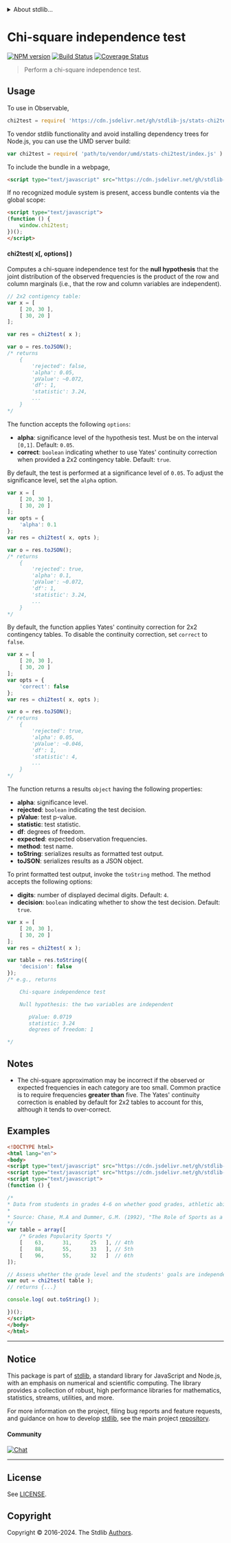 <!--

@license Apache-2.0

Copyright (c) 2020 The Stdlib Authors.

Licensed under the Apache License, Version 2.0 (the "License");
you may not use this file except in compliance with the License.
You may obtain a copy of the License at

   http://www.apache.org/licenses/LICENSE-2.0

Unless required by applicable law or agreed to in writing, software
distributed under the License is distributed on an "AS IS" BASIS,
WITHOUT WARRANTIES OR CONDITIONS OF ANY KIND, either express or implied.
See the License for the specific language governing permissions and
limitations under the License.

-->


<details>
  <summary>
    About stdlib...
  </summary>
  <p>We believe in a future in which the web is a preferred environment for numerical computation. To help realize this future, we've built stdlib. stdlib is a standard library, with an emphasis on numerical and scientific computation, written in JavaScript (and C) for execution in browsers and in Node.js.</p>
  <p>The library is fully decomposable, being architected in such a way that you can swap out and mix and match APIs and functionality to cater to your exact preferences and use cases.</p>
  <p>When you use stdlib, you can be absolutely certain that you are using the most thorough, rigorous, well-written, studied, documented, tested, measured, and high-quality code out there.</p>
  <p>To join us in bringing numerical computing to the web, get started by checking us out on <a href="https://github.com/stdlib-js/stdlib">GitHub</a>, and please consider <a href="https://opencollective.com/stdlib">financially supporting stdlib</a>. We greatly appreciate your continued support!</p>
</details>

# Chi-square independence test

[![NPM version][npm-image]][npm-url] [![Build Status][test-image]][test-url] [![Coverage Status][coverage-image]][coverage-url] <!-- [![dependencies][dependencies-image]][dependencies-url] -->

> Perform a chi-square independence test.



<section class="usage">

## Usage

To use in Observable,

```javascript
chi2test = require( 'https://cdn.jsdelivr.net/gh/stdlib-js/stats-chi2test@umd/browser.js' )
```

To vendor stdlib functionality and avoid installing dependency trees for Node.js, you can use the UMD server build:

```javascript
var chi2test = require( 'path/to/vendor/umd/stats-chi2test/index.js' )
```

To include the bundle in a webpage,

```html
<script type="text/javascript" src="https://cdn.jsdelivr.net/gh/stdlib-js/stats-chi2test@umd/browser.js"></script>
```

If no recognized module system is present, access bundle contents via the global scope:

```html
<script type="text/javascript">
(function () {
    window.chi2test;
})();
</script>
```

#### chi2test( x\[, options] )

Computes a chi-square independence test for the **null hypothesis** that the joint distribution of the observed frequencies is the product of the row and column marginals (i.e., that the row and column variables are independent).

```javascript
// 2x2 contigency table:
var x = [
    [ 20, 30 ],
    [ 30, 20 ]
];

var res = chi2test( x );

var o = res.toJSON();
/* returns
    {
        'rejected': false,
        'alpha': 0.05,
        'pValue': ~0.072,
        'df': 1,
        'statistic': 3.24,
        ...
    }
*/
```

The function accepts the following `options`:

-   **alpha**: significance level of the hypothesis test. Must be on the interval `[0,1]`. Default: `0.05`.
-   **correct**: `boolean` indicating whether to use Yates' continuity correction when provided a 2x2 contingency table. Default: `true`.

By default, the test is performed at a significance level of `0.05`. To adjust the significance level, set the `alpha` option.

```javascript
var x = [
    [ 20, 30 ],
    [ 30, 20 ]
];
var opts = {
    'alpha': 0.1
};
var res = chi2test( x, opts );

var o = res.toJSON();
/* returns
    {
        'rejected': true,
        'alpha': 0.1,
        'pValue': ~0.072,
        'df': 1,
        'statistic': 3.24,
        ...
    }
*/
```

By default, the function applies Yates' continuity correction for 2x2 contingency tables. To disable the continuity correction, set `correct` to `false`.

```javascript
var x = [
    [ 20, 30 ],
    [ 30, 20 ]
];
var opts = {
    'correct': false
};
var res = chi2test( x, opts );

var o = res.toJSON();
/* returns
    {
        'rejected': true,
        'alpha': 0.05,
        'pValue': ~0.046,
        'df': 1,
        'statistic': 4,
        ...
    }
*/
```

The function returns a results `object` having the following properties:

-   **alpha**: significance level.
-   **rejected**: `boolean` indicating the test decision.
-   **pValue**: test p-value.
-   **statistic**: test statistic.
-   **df**: degrees of freedom.
-   **expected**: expected observation frequencies.
-   **method**: test name.
-   **toString**: serializes results as formatted test output.
-   **toJSON**: serializes results as a JSON object.

To print formatted test output, invoke the `toString` method. The method accepts the following options:

-   **digits**: number of displayed decimal digits. Default: `4`.
-   **decision**: `boolean` indicating whether to show the test decision. Default: `true`.

```javascript
var x = [
    [ 20, 30 ],
    [ 30, 20 ]
];
var res = chi2test( x );

var table = res.toString({
    'decision': false
});
/* e.g., returns

    Chi-square independence test

    Null hypothesis: the two variables are independent

       pValue: 0.0719
       statistic: 3.24
       degrees of freedom: 1

*/
```

</section>

<!-- /.usage -->

<section class="notes">

## Notes

-   The chi-square approximation may be incorrect if the observed or expected frequencies in each category are too small. Common practice is to require frequencies **greater than** five. The Yates' continuity correction is enabled by default for 2x2 tables to account for this, although it tends to over-correct.

</section>

<!-- /.notes -->

<section class="examples">

## Examples

<!-- eslint-disable no-multi-spaces -->

<!-- eslint no-undef: "error" -->

```html
<!DOCTYPE html>
<html lang="en">
<body>
<script type="text/javascript" src="https://cdn.jsdelivr.net/gh/stdlib-js/ndarray-array@umd/browser.js"></script>
<script type="text/javascript" src="https://cdn.jsdelivr.net/gh/stdlib-js/stats-chi2test@umd/browser.js"></script>
<script type="text/javascript">
(function () {

/*
* Data from students in grades 4-6 on whether good grades, athletic ability, or popularity are most important to them:
*
* Source: Chase, M.A and Dummer, G.M. (1992), "The Role of Sports as a Social Determinant for Children"
*/
var table = array([
    /* Grades Popularity Sports */
    [    63,      31,      25   ], // 4th
    [    88,      55,      33   ], // 5th
    [    96,      55,      32   ]  // 6th
]);

// Assess whether the grade level and the students' goals are independent of each other:
var out = chi2test( table );
// returns {...}

console.log( out.toString() );

})();
</script>
</body>
</html>
```

</section>

<!-- /.examples -->

<!-- Section for related `stdlib` packages. Do not manually edit this section, as it is automatically populated. -->

<section class="related">

</section>

<!-- /.related -->

<!-- Section for all links. Make sure to keep an empty line after the `section` element and another before the `/section` close. -->


<section class="main-repo" >

* * *

## Notice

This package is part of [stdlib][stdlib], a standard library for JavaScript and Node.js, with an emphasis on numerical and scientific computing. The library provides a collection of robust, high performance libraries for mathematics, statistics, streams, utilities, and more.

For more information on the project, filing bug reports and feature requests, and guidance on how to develop [stdlib][stdlib], see the main project [repository][stdlib].

#### Community

[![Chat][chat-image]][chat-url]

---

## License

See [LICENSE][stdlib-license].


## Copyright

Copyright &copy; 2016-2024. The Stdlib [Authors][stdlib-authors].

</section>

<!-- /.stdlib -->

<!-- Section for all links. Make sure to keep an empty line after the `section` element and another before the `/section` close. -->

<section class="links">

[npm-image]: http://img.shields.io/npm/v/@stdlib/stats-chi2test.svg
[npm-url]: https://npmjs.org/package/@stdlib/stats-chi2test

[test-image]: https://github.com/stdlib-js/stats-chi2test/actions/workflows/test.yml/badge.svg?branch=main
[test-url]: https://github.com/stdlib-js/stats-chi2test/actions/workflows/test.yml?query=branch:main

[coverage-image]: https://img.shields.io/codecov/c/github/stdlib-js/stats-chi2test/main.svg
[coverage-url]: https://codecov.io/github/stdlib-js/stats-chi2test?branch=main

<!--

[dependencies-image]: https://img.shields.io/david/stdlib-js/stats-chi2test.svg
[dependencies-url]: https://david-dm.org/stdlib-js/stats-chi2test/main

-->

[chat-image]: https://img.shields.io/gitter/room/stdlib-js/stdlib.svg
[chat-url]: https://app.gitter.im/#/room/#stdlib-js_stdlib:gitter.im

[stdlib]: https://github.com/stdlib-js/stdlib

[stdlib-authors]: https://github.com/stdlib-js/stdlib/graphs/contributors

[umd]: https://github.com/umdjs/umd
[es-module]: https://developer.mozilla.org/en-US/docs/Web/JavaScript/Guide/Modules

[deno-url]: https://github.com/stdlib-js/stats-chi2test/tree/deno
[umd-url]: https://github.com/stdlib-js/stats-chi2test/tree/umd
[esm-url]: https://github.com/stdlib-js/stats-chi2test/tree/esm
[branches-url]: https://github.com/stdlib-js/stats-chi2test/blob/main/branches.md

[stdlib-license]: https://raw.githubusercontent.com/stdlib-js/stats-chi2test/main/LICENSE

</section>

<!-- /.links -->

